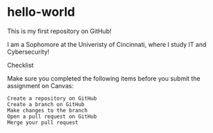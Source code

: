 # hello-world
This is my first repository on GitHub!


I am a Sophomore at the Univeristy of Cincinnati, where I study IT and Cybersecurity!


Checklist

Make sure you completed the following items before you submit the assignment on Canvas:

    Create a repository on GitHub
    Create a branch on GitHub
    Make changes to the branch
    Open a pull request on GitHub
    Merge your pull request
